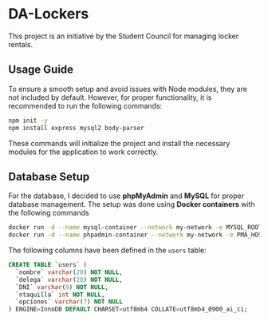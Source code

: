 # DA-Lockers

This project is an initiative by the Student Council for managing locker rentals.

## Usage Guide

To ensure a smooth setup and avoid issues with Node modules, they are not included by default. However, for proper functionality, it is recommended to run the following commands:

```bash
npm init -y
npm install express mysql2 body-parser
```

These commands will initialize the project and install the necessary modules for the application to work correctly.

## Database Setup

For the database, I decided to use **phpMyAdmin** and **MySQL** for proper database management. The setup was done using **Docker containers** with the following commands

```bash
docker run -d --name mysql-container --network my-network -e MYSQL_ROOT_PASSWORD=rootpassword -e MYSQL_DATABASE=mydatabase -p 3306:3306 mysql
docker run -d --name phpadmin-container --network my-network -e PMA_HOST=mysql-container -e PMA_PORT=3306 -p 8080:80 phpmyadmin/phpmyadmin
```

The following columns have been defined in the `users` table:

```sql
CREATE TABLE `users` (
  `nombre` varchar(20) NOT NULL,
  `delega` varchar(20) NOT NULL,
  `DNI` varchar(9) NOT NULL,
  `ntaquilla` int NOT NULL,
  `opciones` varchar(7) NOT NULL
) ENGINE=InnoDB DEFAULT CHARSET=utf8mb4 COLLATE=utf8mb4_0900_ai_ci;

```
